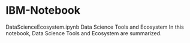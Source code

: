 # IBM-Notebook
DataScienceEcosystem.ipynb
Data Science Tools and Ecosystem
In this notebook, Data Science Tools and Ecosystem are summarized.
